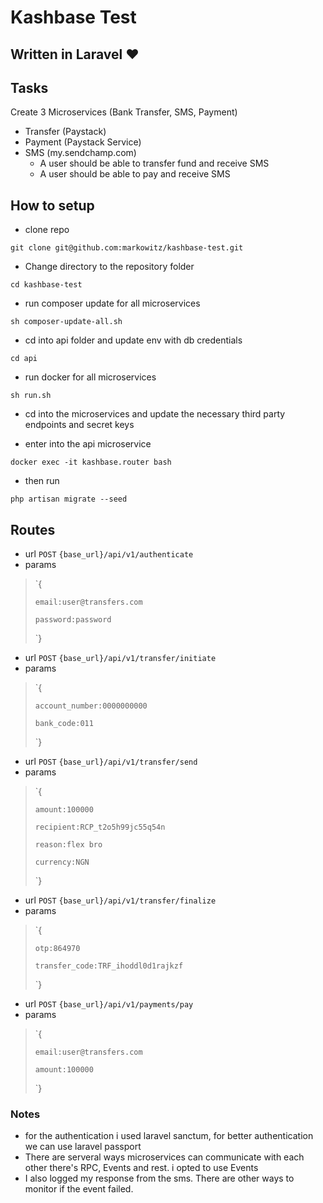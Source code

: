 # Kashbase Test

## Written in Laravel ❤️

## Tasks

Create 3 Microservices (Bank Transfer, SMS, Payment)

 - Transfer (Paystack)
 - Payment (Paystack Service)
 - SMS (my.sendchamp.com)
      - A user should be able to transfer fund and receive SMS
      - A user should be able to pay and receive SMS

## How to setup

- clone repo

```git clone git@github.com:markowitz/kashbase-test.git```

- Change directory to the repository folder

```cd kashbase-test```

- run composer update for all microservices

```sh composer-update-all.sh```

- cd into api folder and update env with db credentials

```cd api```

- run docker for all microservices

```sh run.sh```

- cd into the microservices and update the necessary third party endpoints and secret keys

- enter into the api microservice

```docker exec -it kashbase.router bash```

- then run

```php artisan migrate --seed```


## Routes

- url `POST` ```{base_url}/api/v1/authenticate```
- params

> `{ 
>
>     email:user@transfers.com
>
>     password:password
>
>    `}

- url `POST` ```{base_url}/api/v1/transfer/initiate```
- params

> `{ 
>
>     account_number:0000000000
>
>     bank_code:011
>
>    `}

- url `POST` ```{base_url}/api/v1/transfer/send```
- params

> `{ 
>
>     amount:100000
>
>     recipient:RCP_t2o5h99jc55q54n
>
>     reason:flex bro
>
>     currency:NGN
>    `}


- url `POST` ```{base_url}/api/v1/transfer/finalize```
- params

> `{ 
>
>     otp:864970
>
>     transfer_code:TRF_ihoddl0d1rajkzf
>    `}


- url `POST` ```{base_url}/api/v1/payments/pay```
- params

> `{ 
>
>     email:user@transfers.com
>
>     amount:100000
>    `}


### Notes
- for the authentication i used laravel sanctum, for better authentication we can use laravel passport
- There are serveral ways microservices can communicate with each other there's RPC, Events and rest. i opted to use Events
- I also logged my response from the sms. There are other ways to monitor if the event failed.




